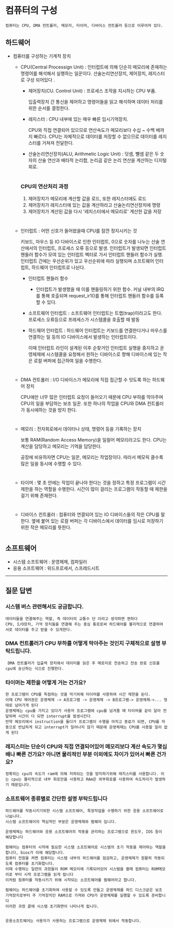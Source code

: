 # 컴퓨터의 구성
    컴퓨터는 CPU, DMA 컨트롤러, 메모리, 타이머, 디바이스 컨트롤러 등으로 이루어져 있다.
## 하드웨어

- 컴퓨터를 구성하는 기계적 장치
    - CPU(Central Processign Unit) :  인터럽트에 의해 단순히 메모리에 존재하는 명령어를 해석해서 실행하는 일꾼이다. 산술논리연산장치, 제어장치, 레지스터로 구성 되어있다   .
        - 제어장치(CU. Control Unit) : 프로세스 조작을 지시하는 CPU 부품.
            
             입출력장치 간 통신을 제어하고 명령어들을 읽고 해석하며 데이터 처리를 위한 순서를 결정한다.


        - 레지스터 : CPU 내부에 있는 매우 빠른 임시기억장치. 
            
            CPU와 직접 연결되어 있으므로 연산속도가 메모리보다 수십 ~ 수백 배까지 빠르다. CPU는 자체적으로 데이터를 저장할 수 없으므로 데이터를 레지스터를 거쳐져 전달한다.

        - 산술논리연산장치(ALU, Arithmetic Logic Unit) : 덧셈, 뺄셈 같은 두 숫자의 산술 연산과 배타적 논리합, 논리곱 같은 논리 연산을 계산하는 디지털 회로.
        #
        ### CPU의 연산처리 과정
        1. 제어장치가 메모리에 계산할 값을 로드, 또한 레지스터에도 로드
        2. 제어장치가 레지스터에 있는 값을 계산하라고 산술논리연산장치에 명령
        3. 제어장치가 계산된 값을 다시 '레지스터에서 메모리로' 계산한 값을 저장  
        #

    - 인터럽트 : 어떤 신호가 들어왔을때 CPU를 잠깐 정지시키는 것
        
         키보드, 마우스 등 IO 다바이스로 인한 인터럽트, 0으로 숫자를 나누는 산술 연산에서의 인터럽트, 프로세스 오류 등으로 발생. 
            인터럽트가 발생되면 인터럽트 핸들러 함수가 모여 있는 인터럽트 벡터로 가서 인터럽트 핸들러 함수가 실행. 인터럽트 간에는 우선순위가 있고 우선순위에 따라 실행되며 소프트웨어 인터럽트, 하드웨어 인터럽트로 나뉜다.
         - 인터럽트 핸들러 함수
            - 인터럽트가 발생했을 때 이를 핸들링하기 위한 함수. 커널 내부의 IRQ를 통해 호출되며 request_ir1()를 통해 인터럽트 핸들러 함수를 등록 할 수 있다.



        - 소프트웨어 인터럽트 : 소프트웨어 인터럽트는 트랩(trap)이라고도 한다. 프로세스 오류등으로 프레세스가 시스템콜을 호출할 때 발동
        - 하드웨어 인터럽트 : 하드웨어 인터럽트는 키보드를 연결한다거나 마우스를 연결하는 일 등의 IO 디바이스에서 발생하는 인터럽트이다.
          
            이때 인터럽트 라인이 설계된 이후 순찾거인 인터럽트 실행을 중지하고 운영체제에 시스템콜을 요청해서 원하는 디바이스로 향해 디바이스에 있는 작은 로컬 버퍼에 접근하여 일을 수행한다.    
    # 
    - DMA 컨트롤러 : I/O 디바이스가 메모리에 직접 접근할 수 잇도록 하는 하드웨어 장치

        CPU에만 너무 많은 인터럽트 요청이 들어오기 때문에 CPU 부하를 막아주며 CPU의 일을 부담하는 보조 일꾼. 또한 하나의 작업을 CPU와 DMA 컨트롤러가 동시에하는 것을 방지 한다.
    #

    - 메모리 : 전자회로에서 데이터나 상태, 명령어 등을 기록하는 장치

        보통 RAM(Random Access Memory)을 일컬어 메모리라고도 한다. CPU는 계산을 담당하고 메모리는 기억을 담당한다.
        
        공장에 비유하자면 CPU는 일꾼, 메모리는 작업장이다. 따라서 메모릭 클수록 많은 일을 동시에 수행할 수 있다.
    #

    - 타이머 : 몇 초 안에는 작업이 끝나야 한다는 것을 정하고 특정 프로그렘이 시간 제한을 하는 역할을 수행한다. 시간이 많이 걸리는 프로그램이 작동할 때 제한을 걸기 위해 존재한다.
    #

    - 디바이스 컨트롤러 : 컴퓨터와 연결되어 있는 IO 디바이스들의 작은 CPU를 말한다.
        옆에 붙어 있는 로컬 버퍼는 각 디바이스에서 데이터를 임시로 저장하기 위한 작은 메모리를 뜻한다.
    #


## 소프트웨어 
- 시스템 소프트웨어 : 운영체제, 컴파일러
- 응용 소프트웨어 : 위드프로세서, 스프레드시트

---  
## 질문 답변

### 시스템 버스 관련해서도 궁금합니다.
    데이터들을 연결해주는 역할, 즉 데이터의 교통수 단 이라고 생각하면 편하다
	CPU, I/O장치, 기억 장치들을 연결해 주는 중심 통로로써 하드웨어를 물리적으로 연결하여 서로 데이터를 주고 받을 수 있게한다.

 ### DMA 컨트롤러가 CPU 부하를 어떻게 막아주는 것인지 구체적으로 설명 부탁드립니다.
     DMA 컨트롤러가 입출력 장치에서 데이터를 읽은 후 메로리로 전송하고 전송 완료 신호를 cpu에 송신하는 식으로 진행한다.

### 타이머는 제한을 어떻게 거는 건가요?
    한 프로그렘이 CPU를 독점하는 것을 막기위해 타이머를 사용하여 시간 제한을 둔다.
	이때 CPU 제어권은 운영체제 -> A프로그램 -> 운영체제 -> B프로그램-> 운영체제->... 형태로 넘어가게 된다
    운영체제는 cpu를 가지고 있다가 사용자 프로그램에 cpu를 넘겨줄 때 타이머를 같이 달아 전달하며 시간이 다 되면 interrupt를 발생시킨다
    만약 메모리에서 instruction을 돌다가 프로그램이 수행을 마치고 종료가 되면, CPU를 자동으로 반납하게 되고 interrupt가 일어나지 않기 때문에 운영체제는 CPU를 사용할 일이 없게 된다 

### 레지스터는 단순이 CPU와 직접 연결되어있어 메모리보다 계산 속도가 몇십 배나 빠른 건가요? 아니면 물리적인 부분 이외에도 차이가 있어서 빠른 건가요?
    정확히는 cpu의 속도가 ram에 의해 저하되는 것을 방지하기위해 레지스터를 사용합니다. 이는 cpu는 물리적으로 내부 회로만을 사용하고 RAm은 외부회로를 사용하여 속도차이가 발생하기 때문입니다.

### 소프트웨어 종류별로 간단한 설명 부탁드립니다
    하드웨어를 작동시키기위한 시스템 소프트웨어, 특정작업을 수행하기 위한 응용 소프트웨어로 나뉩니다.
	시스템 소프트웨어의 핵심적인 부분은 운영체제와 펌웨어 입니다.

	운영체제는 하드웨어와 응용 소프트웨어의 작동을 관리하는 프로그렘으로 윈도우, IOS 등이 해당합니다
	
	펌웨어는 컴퓨터의 시작에 필요한 시스템 소프트웨어로 시스템의 초기 작동을 제어하는 역할을 합니다, bios가 이에 해당합니다.
	컴퓨터 전원을 켜면 컴퓨터는 시스템 내부의 하드웨어를 점검하고, 운영체제가 원활히 작동되도록 컴퓨터를 초기화합니다.
	이때 수행하는 일련의 과정들이 ROM 메모리에 기록되어있어 시스템을 켤때 컴퓨터는 ROM메모리로 부터 시작 프로그램을 읽게 됩니다
	이처럼 컴퓨터를 작동시키기 위해 시작되는 소프트웨어를 펌웨어라고 합니다.
	
	펌웨어는 하드웨어를 초기화하여 사용할 수 있도록 만들고 운영체제를 하드 디스크같은 보조 기억장치로부터 주 기억장치인 RAM으로 가져와 CPU가 운영체제를 실행할 수 있도록 준비합니다
	이러한 과정 끝에 시스템 초기화면이 나타나게 됩니다.
	

	응용소프트웨어는 사용자가 사용하는 프로그램으로 운영체제 위에서 작동합니다.
